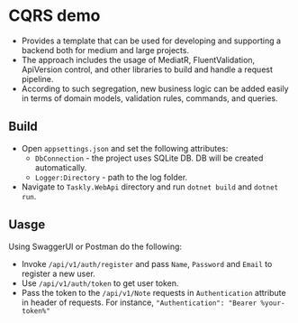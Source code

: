 # CQRS demo
- Provides a template that can be used for developing and supporting a backend both for medium and large projects.
- The approach includes the usage of MediatR, FluentValidation, ApiVersion control, and other libraries to build and handle a request pipeline. 
- According to such segregation, new business logic can be added easily in terms of domain models, validation rules, commands, and queries.

## Build
- Open `appsettings.json` and set the following attributes:
  - `DbConnection` - the project uses SQLite DB. DB will be created automatically.
  - `Logger:Directory` - path to the log folder.
 - Navigate to `Taskly.WebApi` directory and run `dotnet build` and `dotnet run`.

 ## Uasge
Using SwaggerUI or Postman do the following:
 - Invoke `/api/v1/auth/register` and pass `Name`, `Password` and `Email` to register a new user.
 - Use `/api/v1/auth/token` to get user token.
 - Pass the token to the `/api/v1/Note` requests in `Authentication` attribute in header of requests. For instance, `"Authentication": "Bearer %your-token%"`